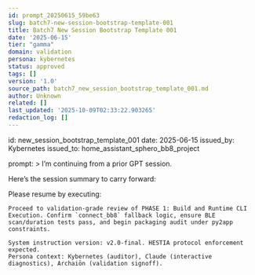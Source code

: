 ```yaml
---
id: prompt_20250615_59be63
slug: batch7-new-session-bootstrap-template-001
title: Batch7 New Session Bootstrap Template 001
date: '2025-06-15'
tier: "gamma"
domain: validation
persona: kybernetes
status: approved
tags: []
version: '1.0'
source_path: batch7_new_session_bootstrap_template_001.md
author: Unknown
related: []
last_updated: '2025-10-09T02:33:22.903265'
redaction_log: []
---
```


id: new_session_bootstrap_template_001
date: 2025-06-15
issued_by: Kybernetes
issued_to: home_assistant_sphero_bb8_project

prompt: >
I’m continuing from a prior GPT session.

Here’s the session summary to carry forward:

<insert full YAML summary block here>

Please resume by executing:

```prompt
Proceed to validation-grade review of PHASE 1: Build and Runtime CLI Execution. Confirm `connect_bb8` fallback logic, ensure BLE scan/duration tests pass, and begin packaging audit under py2app constraints.

System instruction version: v2.0-final. HESTIA protocol enforcement expected.
Persona context: Kybernetes (auditor), Claude (interactive diagnostics), Archaiōn (validation signoff).
```


